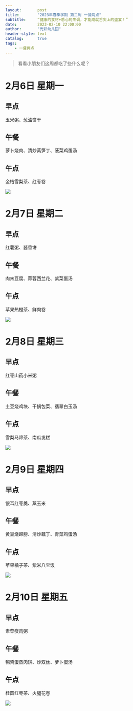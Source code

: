 ```yaml
---
layout:       post
title:        "2023年春季学期 第二周 一餐两点"
subtitle:     “健康的食材+悉心的烹调，才能成就舌尖上的盛宴！”
date:         2023-02-10 22:00:00
author:       "光彩幼儿园"
header-style: text
catalog:      true
tags:
    - 一餐两点
---
```

> 看看小朋友们这周都吃了些什么呢？

# 2月6日 星期一

## 早点

玉米粥、葱油饼干

## 午餐

萝卜烧肉、清炒莴笋丁、菠菜鸡蛋汤

## 午点

金桔雪梨茶、红枣卷

![](img/in-post/meals/50d84df4b8e6af9a3407757abdf6c601.jpeg)

# 2月7日 星期二

## 早点

红薯粥、酱香饼

## 午餐

肉末豆腐、蒜蓉西兰花、紫菜蛋汤

## 午点

苹果热橙茶、鲜肉卷

![](img/in-post/meals/832aaddb94e4738948bbbd7ee34ca455.jpeg)

# 2月8日 星期三

## 早点

红枣山药小米粥

## 午餐

土豆烧鸡块、干锅包菜、翡翠白玉汤

## 午点

雪梨马蹄茶、南瓜发糕

![](img/in-post/meals/c749104d761c20e4ca2493b0c5991fcf.jpeg)

# 2月9日 星期四

## 早点

银耳红枣羹、蒸玉米

## 午餐

黄豆烧蹄膀、清炒藕丁、青菜鸡蛋汤

## 午点

苹果橘子茶、紫米八宝饭

![](img/in-post/meals/92eaa34a8397baa0d933f2ef4b3cbd67.jpeg)

# 2月10日 星期五

## 早点

素菜瘦肉粥

## 午餐

鹌鹑蛋蒸肉饼、炒双丝、萝卜蛋汤

## 午点

桂圆红枣茶、火腿花卷

![](img/in-post/meals/8a22108dedc861c564fdf336f7a27bdd.jpeg)
